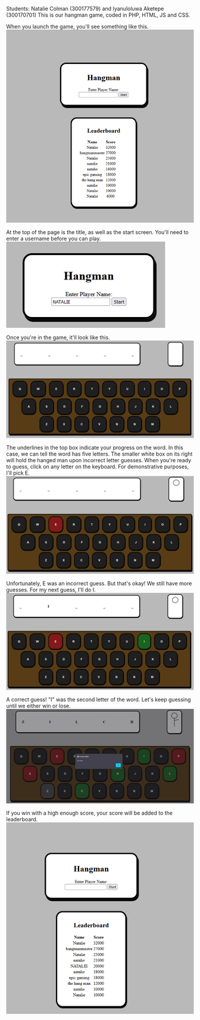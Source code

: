 Students: Natalie Colman (300177579) and  Iyanuloluwa Aketepe (300170701)
This is our hangman game, coded in PHP, HTML, JS and CSS.

When you launch the game, you'll see something like this.
![Image of the launch screen of the game, featuring a leaderboard composed of many silly-named entries as well as many Natalies.](image.png)

At the top of the page is the title, as well as the start screen. You'll need to enter a username before you can play.
![A zoomed in image of the title screen, omitting the leaderboard. "NATALIE" is entered in the username entry box.](image-1.png)

Once you're in the game, it'll look like this.![A white box at the top holds five underlines to denote the five-letter word attempting to be guessed. A smaller white placeholder box for the hanged man is next to it. Below them both is a brown keyboard with black keys.](image-2.png)

The underlines in the top box indicate your progress on the word. In this case, we can tell the word has five letters. The smaller white box on its right will hold the hanged man upon incorrect letter guesses.
When you're ready to guess, click on any letter on the keyboard. For demonstrative purposes, I'll pick E.![A similar image to above, but with the E key highlighted in red and a head now in the hanged man box.](image-3.png)

Unfortunately, E was an incorrect guess. But that's okay! We still have more guesses. For my next guess, I'll do I.![Another similar image, but with I highlighted in green and the second underline replaced with an I](image-4.png)

A correct guess! "I" was the second letter of the word.
Let's keep guessing until we either win or lose.![The word was "Zilch." A, E, and P are all highlighted in red on the keyboard. A pop-up with the message saying "You won!" is on the screen.](image-5.png)

If you win with a high enough score, your score will be added to the leaderboard.![An updated leaderboard. This game's score, 20000, has been added to the leaderboard in 5th place, with the username NATALIE.](image-6.png)
